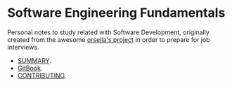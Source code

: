 # Software Engineering Fundamentals

Personal notes to study related with Software Development, originally created from the awesome [orsella's project](https://github.com/orrsella/soft-eng-interview-prep) in order to prepare for job interviews.

- [SUMMARY](https://github.com/orrsella/soft-eng-interview-prep/blob/master/SUMMARY.md).
- [GitBook](https://saul-mtz.gitbooks.io/software-engineering-fundamentals/content/).
- [CONTRIBUTING](https://github.com/saul-mtz/soft-eng-interview-prep/blob/master/CONTRIBUTING.md).
